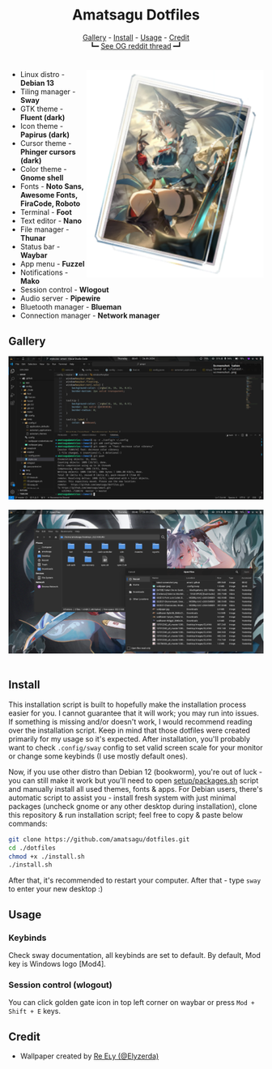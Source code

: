 <h1 align=center>Amatsagu Dotfiles</h1>

<div align="center">
<a href="#gallery">Gallery</a> - <a href="#install">Install</a> - <a href="#usage">Usage</a> - <a href="#credit">Credit</a>
<br>
┗━ <a href="https://www.reddit.com/r/unixporn/comments/1d9r6a8/sway_like_falling_petals_and_flowing_water/">See OG reddit thread</a> ━┛
</div>

<h1></h1>

<img src=".github/icon.png" alt="img" align="right" width="350px">

- Linux distro - **Debian 13**
- Tiling manager - **Sway**
- GTK theme - **Fluent (dark)**
- Icon theme - **Papirus (dark)**
- Cursor theme - **Phinger cursors (dark)**
- Color theme - **Gnome shell**
- Fonts - **Noto Sans, Awesome Fonts, FiraCode, Roboto**
- Terminal - **Foot**
- Text editor - **Nano**
- File manager - **Thunar**
- Status bar - **Waybar**
- App menu - **Fuzzel**
- Notifications - **Mako**
- Session control - **Wlogout**
- Audio server - **Pipewire**
- Bluetooth manager - **Blueman**
- Connection manager - **Network manager**

## Gallery
![full mode view](.github/1.png)
<br><br>
![floating windows view](.github/2.png)
<br><br>

## Install

This installation script is built to hopefully make the installation process easier for you. I cannot guarantee that it will work; you may run into issues. If something is missing and/or doesn't work, I would recommend reading over the installation script. Keep in mind that those dotfiles were created primarily for my usage so it's expected. After installation, you'll probably want to check `.config/sway` config to set valid screen scale for your monitor or change some keybinds (I use mostly default ones).

Now, if you use other distro than Debian 12 (bookworm), you're out of luck - you can still make it work but you'll need to open [setup/packages.sh](https://github.com/amatsagu/dotfiles/blob/master/setup/packages.sh) script and manually install all used themes, fonts & apps. For Debian users, there's automatic script to assist you - install fresh system with just minimal packages (uncheck gnome or any other desktop during installation), clone this repository & run installation script; feel free to copy & paste below commands:
```sh
git clone https://github.com/amatsagu/dotfiles.git
cd ./dotfiles
chmod +x ./install.sh
./install.sh
```
After that, it's recommended to restart your computer. After that - type `sway` to enter your new desktop :)

## Usage

### Keybinds
Check sway documentation, all keybinds are set to default. By default, Mod key is Windows logo [Mod4].

### Session control (wlogout)
You can click golden gate icon in top left corner on waybar or press `Mod + Shift + E` keys.

## Credit
- Wallpaper created by [Re Eʟy (@Elyzerda)](https://x.com/elyzerda/status/1833474305729921168?t=Au0iDGAeCAdQdHbwjKoD_Q)
